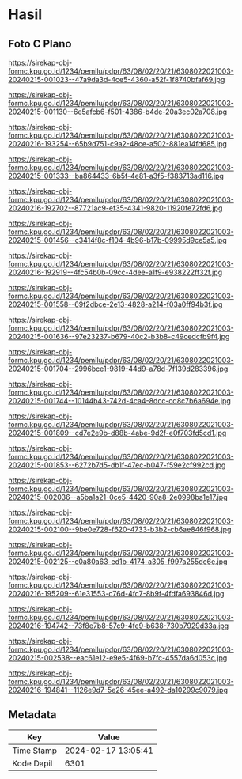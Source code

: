 # Hasil

## Foto C Plano

https://sirekap-obj-formc.kpu.go.id/1234/pemilu/pdpr/63/08/02/20/21/6308022021003-20240215-001023--47a9da3d-4ce5-4360-a52f-1f8740bfaf69.jpg

https://sirekap-obj-formc.kpu.go.id/1234/pemilu/pdpr/63/08/02/20/21/6308022021003-20240215-001130--6e5afcb6-f501-4386-b4de-20a3ec02a708.jpg

https://sirekap-obj-formc.kpu.go.id/1234/pemilu/pdpr/63/08/02/20/21/6308022021003-20240216-193254--65b9d751-c9a2-48ce-a502-881ea14fd685.jpg

https://sirekap-obj-formc.kpu.go.id/1234/pemilu/pdpr/63/08/02/20/21/6308022021003-20240215-001333--ba864433-6b5f-4e81-a3f5-f383713ad116.jpg

https://sirekap-obj-formc.kpu.go.id/1234/pemilu/pdpr/63/08/02/20/21/6308022021003-20240216-192702--87721ac9-ef35-4341-9820-11920fe72fd6.jpg

https://sirekap-obj-formc.kpu.go.id/1234/pemilu/pdpr/63/08/02/20/21/6308022021003-20240215-001456--c3414f8c-f104-4b96-b17b-09995d9ce5a5.jpg

https://sirekap-obj-formc.kpu.go.id/1234/pemilu/pdpr/63/08/02/20/21/6308022021003-20240216-192919--4fc54b0b-09cc-4dee-a1f9-e938222ff32f.jpg

https://sirekap-obj-formc.kpu.go.id/1234/pemilu/pdpr/63/08/02/20/21/6308022021003-20240215-001558--69f2dbce-2e13-4828-a214-f03a0ff94b3f.jpg

https://sirekap-obj-formc.kpu.go.id/1234/pemilu/pdpr/63/08/02/20/21/6308022021003-20240215-001636--97e23237-b679-40c2-b3b8-c49cedcfb9f4.jpg

https://sirekap-obj-formc.kpu.go.id/1234/pemilu/pdpr/63/08/02/20/21/6308022021003-20240215-001704--2996bce1-9819-44d9-a78d-7f139d283396.jpg

https://sirekap-obj-formc.kpu.go.id/1234/pemilu/pdpr/63/08/02/20/21/6308022021003-20240215-001744--10144b43-742d-4ca4-8dcc-cd8c7b6a694e.jpg

https://sirekap-obj-formc.kpu.go.id/1234/pemilu/pdpr/63/08/02/20/21/6308022021003-20240215-001809--cd7e2e9b-d88b-4abe-9d2f-e0f703fd5cd1.jpg

https://sirekap-obj-formc.kpu.go.id/1234/pemilu/pdpr/63/08/02/20/21/6308022021003-20240215-001853--6272b7d5-db1f-47ec-b047-f59e2cf992cd.jpg

https://sirekap-obj-formc.kpu.go.id/1234/pemilu/pdpr/63/08/02/20/21/6308022021003-20240215-002036--a5ba1a21-0ce5-4420-90a8-2e0998ba1e17.jpg

https://sirekap-obj-formc.kpu.go.id/1234/pemilu/pdpr/63/08/02/20/21/6308022021003-20240215-002100--9be0e728-f620-4733-b3b2-cb6ae846f968.jpg

https://sirekap-obj-formc.kpu.go.id/1234/pemilu/pdpr/63/08/02/20/21/6308022021003-20240215-002125--c0a80a63-ed1b-4174-a305-f997a255dc6e.jpg

https://sirekap-obj-formc.kpu.go.id/1234/pemilu/pdpr/63/08/02/20/21/6308022021003-20240216-195209--61e31553-c76d-4fc7-8b9f-4fdfa693846d.jpg

https://sirekap-obj-formc.kpu.go.id/1234/pemilu/pdpr/63/08/02/20/21/6308022021003-20240216-194742--73f8e7b8-57c9-4fe9-b638-730b7929d33a.jpg

https://sirekap-obj-formc.kpu.go.id/1234/pemilu/pdpr/63/08/02/20/21/6308022021003-20240215-002538--eac61e12-e9e5-4f69-b7fc-4557da6d053c.jpg

https://sirekap-obj-formc.kpu.go.id/1234/pemilu/pdpr/63/08/02/20/21/6308022021003-20240216-194841--1126e9d7-5e26-45ee-a492-da10299c9079.jpg


## Metadata

| Key        | Value               |
| ---------- | ------------------- |
| Time Stamp | 2024-02-17 13:05:41 |
| Kode Dapil | 6301                |



